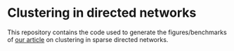 # Clustering in directed networks

This repository contains the code used to generate the figures/benchmarks of [our article](https://arxiv.org/abs/2102.03188) on clustering in sparse directed networks.